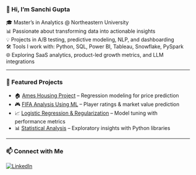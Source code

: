 ### 👋 Hi, I’m Sanchi Gupta

🎓 Master’s in Analytics @ Northeastern University  
📊 Passionate about transforming data into actionable insights  
💡 Projects in A/B testing, predictive modeling, NLP, and dashboarding  
🛠️ Tools I work with: Python, SQL, Power BI, Tableau, Snowflake, PySpark  
🌐 Exploring SaaS analytics, product-led growth metrics, and LLM integrations  

---

### 📌 Featured Projects

- 🏠 [Ames Housing Project](https://github.com/sanchigupta12/Ames-Housing-Project) – Regression modeling for price prediction  
- 🎮 [FIFA Analysis Using ML](https://github.com/sanchigupta12/FIFA-ANALYSIS-USING-ML) – Player ratings & market value prediction  
- 📈 [Logistic Regression & Regularization](https://github.com/sanchigupta12/Logistic-Regression) – Model tuning with performance metrics  
- 📊 [Statistical Analysis](https://github.com/sanchigupta12/Statistical-Analysis) – Exploratory insights with Python libraries  

---

### 📫 Connect with Me
[![LinkedIn](https://img.shields.io/badge/-LinkedIn-blue?style=flat-square&logo=linkedin)](https://www.linkedin.com/in/sanchi-gupta99)  
